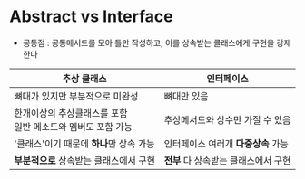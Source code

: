 ﻿# Abstract vs Interface

- 공통점 : 공통메서드를 모아 틀만 작성하고, 이를 상속받는 클래스에게 구현을 강제한다

|추상 클래스|인터페이스|
|---|---|
|뼈대가 있지만 부분적으로 미완성|뼈대만 있음|
|한개이상의 추상클래스를 포함<br>일반 메소드와 멤버도 포함 가능|추상메서드와 상수만 가질 수 있음|
|'클래스'이기 때문에 **하나**만 상속 가능|인터페이스 여러개 **다중상속** 가능|
|**부분적으로** 상속받는 클래스에서 구현|**전부** 다 상속받는 클래스에서 구현|